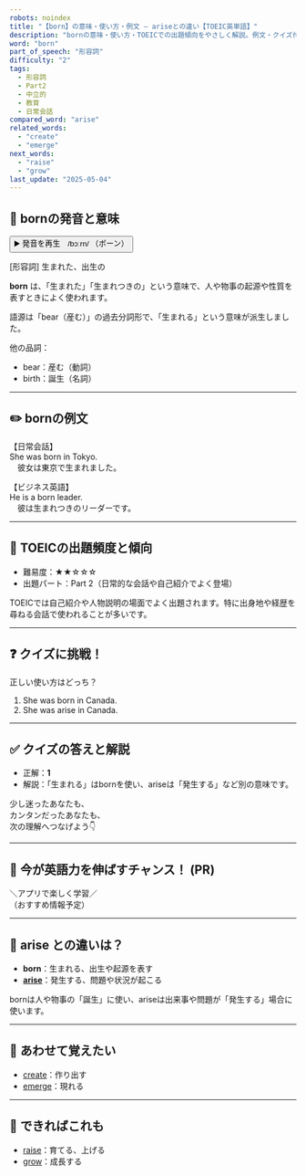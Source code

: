 ```yaml
---
robots: noindex
title: "【born】の意味・使い方・例文 ― ariseとの違い【TOEIC英単語】"
description: "bornの意味・使い方・TOEICでの出題傾向をやさしく解説。例文・クイズ付きでariseとの違いもわかりやすく学べます。"
word: "born"
part_of_speech: "形容詞"
difficulty: "2"
tags:
  - 形容詞
  - Part2
  - 中立的
  - 教育
  - 日常会話
compared_word: "arise"
related_words:
  - "create"
  - "emerge"
next_words:
  - "raise"
  - "grow"
last_update: "2025-05-04"
---
```


## 🔰 bornの発音と意味

<button class="play-audio" onclick="playTTS('born')">
  <span class="play-audio-main">
    ▶️ 発音を再生　/bɔːrn/
  </span>
  <span class="play-audio-sub">
    （ボーン）
  </span>
</button>

[形容詞] 生まれた、出生の

**born** は、「生まれた」「生まれつきの」という意味で、人や物事の起源や性質を表すときによく使われます。

語源は「bear（産む）」の過去分詞形で、「生まれる」という意味が派生しました。

他の品詞：  
- bear：産む（動詞）
- birth：誕生（名詞）

---

## ✏️ bornの例文

【日常会話】  
She was born in Tokyo.  
　彼女は東京で生まれました。

【ビジネス英語】  
He is a born leader.  
　彼は生まれつきのリーダーです。

---

## 🎯 TOEICの出題頻度と傾向

- 難易度：★★☆☆☆
- 出題パート：Part 2（日常的な会話や自己紹介でよく登場）

TOEICでは自己紹介や人物説明の場面でよく出題されます。特に出身地や経歴を尋ねる会話で使われることが多いです。

---

## ❓ クイズに挑戦！

正しい使い方はどっち？

1. She was born in Canada.  
2. She was arise in Canada.

---

## ✅ クイズの答えと解説

- 正解：**1**
- 解説：「生まれる」はbornを使い、ariseは「発生する」など別の意味です。

少し迷ったあなたも、  
カンタンだったあなたも、  
次の理解へつなげよう👇️

---

## 🚀 今が英語力を伸ばすチャンス！ (PR)

<div class="info-center">
＼アプリで楽しく学習／<br>  
（おすすめ情報予定）
</div>

---

## 🤔  arise との違いは？

- **born**：生まれる、出生や起源を表す
- **[arise](/word/arise)**：発生する、問題や状況が起こる

bornは人や物事の「誕生」に使い、ariseは出来事や問題が「発生する」場合に使います。

---

## 🧩 あわせて覚えたい

- [create](/word/create)：作り出す
- [emerge](/word/emerge)：現れる

---

## 📖 できればこれも

- [raise](/word/raise)：育てる、上げる
- [grow](/word/grow)：成長する

<!-- cvid: aid34_bid16 -->

